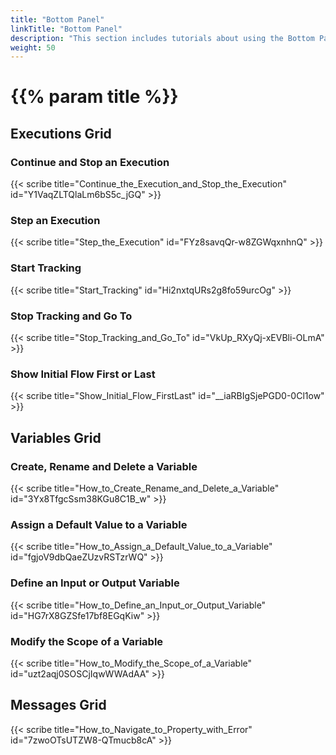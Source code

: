 ```yaml
---
title: "Bottom Panel"
linkTitle: "Bottom Panel"
description: "This section includes tutorials about using the Bottom Panel of the Flow Editor."
weight: 50
---
```


# {{% param title %}}

## Executions Grid

### Continue and Stop an Execution

{{< scribe title="Continue_the_Execution_and_Stop_the_Execution" id="Y1VaqZLTQlaLm6bS5c_jGQ" >}}

### Step an Execution

{{< scribe title="Step_the_Execution" id="FYz8savqQr-w8ZGWqxnhnQ" >}}

### Start Tracking

{{< scribe title="Start_Tracking" id="Hi2nxtqURs2g8fo59urcOg" >}}

### Stop Tracking and Go To

{{< scribe title="Stop_Tracking_and_Go_To" id="VkUp_RXyQj-xEVBli-OLmA" >}}

### Show Initial Flow First or Last

{{< scribe title="Show_Initial_Flow_FirstLast" id="__iaRBIgSjePGD0-0Cl1ow" >}}

## Variables Grid

### Create, Rename and Delete a Variable
{{< scribe title="How_to_Create_Rename_and_Delete_a_Variable" id="3Yx8TfgcSsm38KGu8C1B_w" >}}

### Assign a Default Value to a Variable

{{< scribe title="How_to_Assign_a_Default_Value_to_a_Variable" id="fgjoV9dbQaeZUzvRSTzrWQ" >}}

### Define an Input or Output Variable

{{< scribe title="How_to_Define_an_Input_or_Output_Variable" id="HG7rX8GZSfe17bf8EGqKiw" >}}

### Modify the Scope of a Variable

{{< scribe title="How_to_Modify_the_Scope_of_a_Variable" id="uzt2aqj0SOSCjIqwWWAdAA" >}}

## Messages Grid

{{< scribe title="How_to_Navigate_to_Property_with_Error" id="7zwoOTsUTZW8-QTmucb8cA" >}}
